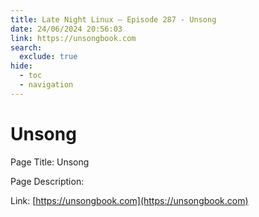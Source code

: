 ```yaml
---
title: Late Night Linux – Episode 287 - Unsong
date: 24/06/2024 20:56:03
link: https://unsongbook.com
search:
  exclude: true
hide:
  - toc
  - navigation
---
```


# Unsong

Page Title: Unsong

Page Description:  

Link: [https://unsongbook.com](https://unsongbook.com)